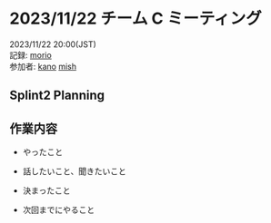 # 2023/11/22 チーム C ミーティング

2023/11/22 20:00(JST) <br>
記録: [morio](https://github.com/m0rio0818) <br>
参加者: [kano](https://github.com/SouthernMinami) [mish](https://github.com/daxchx)

## Splint2 Planning

## 作業内容

*  やったこと

* 話したいこと、聞きたいこと

*   決まったこと
   
*   次回までにやること
   